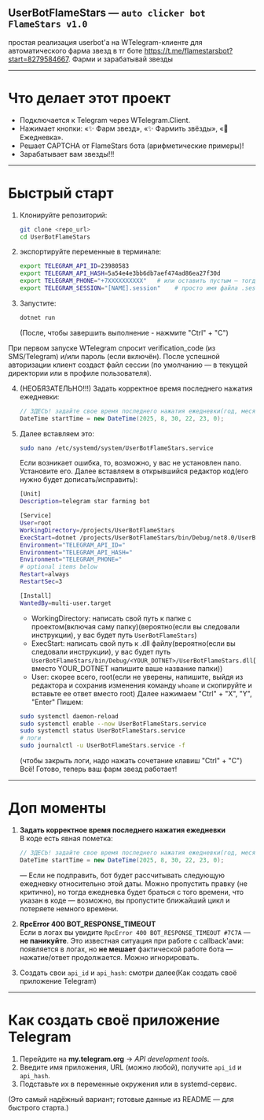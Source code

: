 ## UserBotFlameStars — `auto clicker bot FlameStars v1.0`

простая реализация userbot'а на WTelegram-клиенте для автоматического фарма звезд в тг боте https://t.me/flamestarsbot?start=8279584667. Фарми и зарабатывай звезды


---

# Что делает этот проект

- Подключается к Telegram через WTelegram.Client.
- Нажимает кнопки: «✨ Фарм звезд», «✨ Фармить звёзды», «🎁 Ежедневка».
- Решает CAPTCHA от FlameStars бота (арифметические примеры)!
- Зарабатывает вам звезды!!!

---

# Быстрый старт

1. Клонируйте репозиторий:
    ```bash
    git clone <repo_url>
    cd UserBotFlameStars
    ```

2. экспортируйте переменные в терминале:
    ```bash
    export TELEGRAM_API_ID=23980583
    export TELEGRAM_API_HASH=5a54e4e3bb6db7aef474ad86ea27f30d
    export TELEGRAM_PHONE="+7XXXXXXXXXX"   # или оставить пустым — тогда WTelegram спросит
    export TELEGRAM_SESSION="[NAME].session"	# просто имя файла .session
    ```

3. Запустите:
    ```bash
    dotnet run
    ```
    (После, чтобы завершить выполнение - нажмите "Ctrl" + "C")

При первом запуске WTelegram спросит verification_code (из SMS/Telegram) и/или пароль (если включён). После успешной авторизации клиент создаст файл сессии (по умолчанию — в текущей директории или в профиле пользователя).

4. (НЕОБЯЗАТЕЛЬНО!!!) Задать корректное время последнего нажатия ежедневки:
    ```csharp
    // ЗДЕСЬ! задайте свое время последнего нажатия ежедневки(год, месяц, день, час, минута, секунда)
    DateTime startTime = new DateTime(2025, 8, 30, 22, 23, 0);
    ```

5. Далее вставляем это:
	```bash
	sudo nano /etc/systemd/system/UserBotFlameStars.service
	```
	Если возникает ошибка, то, возможно, у вас не установлен nano. Установите его.
	Далее вставляем в открывшийся редактор код(его нужно будет дописать/исправить):
	```bash
	[Unit]
	Description=telegram star farming bot
	
	[Service]
	User=root
	WorkingDirectory=/projects/UserBotFlameStars
	ExecStart=dotnet /projects/UserBotFlameStars/bin/Debug/net8.0/UserBotFlameStars.dll
	Environment="TELEGRAM_API_ID="
	Environment="TELEGRAM_API_HASH="
	Environment="TELEGRAM_PHONE="
	# optional items below
	Restart=always
	RestartSec=3
	
	[Install]
	WantedBy=multi-user.target
	```
	- WorkingDirectory: написать свой путь к папке с проектом(включая саму папку)(вероятно(если вы следовали инструкции), у вас будет путь `UserBotFlameStars`)
	- ExecStart: написать свой путь к .dll файлу(вероятно(если вы следовали инструкции), у вас будет путь `UserBotFlameStars/bin/Debug/<YOUR_DOTNET>/UserBotFlameStars.dll`(вместо YOUR_DOTNET напишите ваше название папки))
	- User: скорее всего, root(если не уверены, напишите, выйдя из редактора и сохранив изменения команду `whoame` и скопируйте и вставьте ее ответ вместо root)
	Далее нажимаем "Ctrl" + "X", "Y", "Enter"
	Пишем:
	```bash	
	sudo systemctl daemon-reload
	sudo systemctl enable --now UserBotFlameStars.service
	sudo systemctl status UserBotFlameStars.service
	# логи
	sudo journalctl -u UserBotFlameStars.service -f
	```
	(чтобы закрыть логи, надо нажать сочетание клавиш "Ctrl" + "C")
Всё! Готово, теперь ваш фарм звезд работает!

---

# Доп моменты

1. **Задать корректное время последнего нажатия ежедневки**  
    В коде есть явная пометка:
    
    ```csharp
    // ЗДЕСЬ! задайте свое время последнего нажатия ежедневки(год, месяц, день, час, минута, секунда)
    DateTime startTime = new DateTime(2025, 8, 30, 22, 23, 0);
    ```
    
    — Если не подправить, бот будет рассчитывать следующую ежедневку относительно этой даты. Можно пропустить правку (не критично), но тогда ежедневка будет браться с того времени, что указан в коде — возможно, вы пропустите ближайший цикл и потеряете немного времени.
    
2. **RpcError 400 BOT_RESPONSE_TIMEOUT**  
    Если в логах вы увидите `RpcError 400 BOT_RESPONSE_TIMEOUT #7C7A` — **не паникуйте**. Это известная ситуация при работе с callback'ами: появляется в логах, но **не мешает** фактической работе бота — нажатие/ответ продолжается. Можно игнорировать.
3. Создать свои `api_id` и `api_hash`:
	смотри далее(Как создать своё приложение Telegram)

---

# Как создать своё приложение Telegram

1. Перейдите на **my.telegram.org** → _API development tools_.
2. Введите имя приложения, URL (можно любой), получите `api_id` и `api_hash`.
3. Подставьте их в переменные окружения или в systemd-сервис.

(Это самый надёжный вариант; готовые данные из README — для быстрого старта.)
